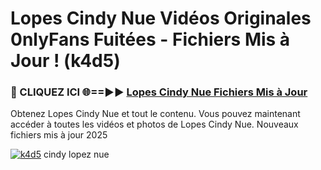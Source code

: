 # Lopes Cindy Nue Vidéos Originales 0nlyFans Fuitées - Fichiers Mis à Jour ! (k4d5)

<h3>🔴 CLIQUEZ ICI 🌐==►► <a href="https://tinyurl.com/2pmr4ezf" rel="nofollow">Lopes Cindy Nue Fichiers Mis à Jour</a></h3>

Obtenez Lopes Cindy Nue et tout le contenu. Vous pouvez maintenant accéder à toutes les vidéos et photos de Lopes Cindy Nue. Nouveaux fichiers mis à jour 2025

[![k4d5](https://i.imgur.com/6SNvagu.gif)](https://tinyurl.com/2pmr4ezf)
cindy lopez nue